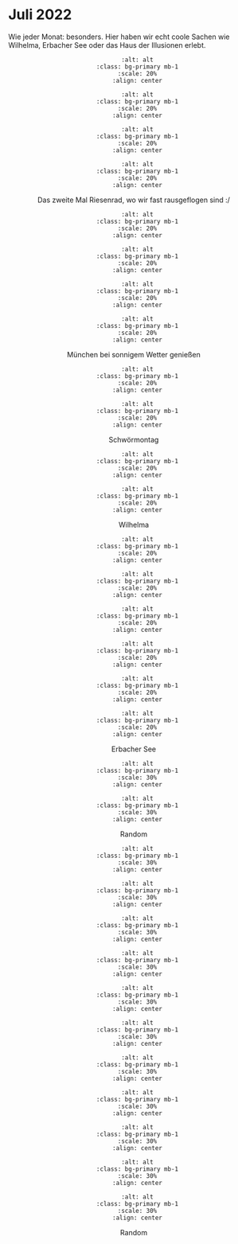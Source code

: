 # Juli 2022

Wie jeder Monat: besonders. Hier haben wir echt coole Sachen wie Wilhelma, Erbacher See oder das Haus der Illusionen erlebt.

<div align="center">

  ```{image} ./images/af871c46-598e-4e11-a660-8887cdd64dea.JPG
    :alt: alt
    :class: bg-primary mb-1
    :scale: 20%
    :align: center
  ```

  ```{image} ./images/1a1f4cd3-3db3-44b3-b0e3-30cb4eb25b5e.JPG
    :alt: alt
    :class: bg-primary mb-1
    :scale: 20%
    :align: center
  ```

  ```{image} ./images/7a1b9299-6b50-4a18-ac9b-0a3505cf6ba4.JPG
    :alt: alt
    :class: bg-primary mb-1
    :scale: 20%
    :align: center
  ```

  ```{image} ./images/a207edb3-747e-49ae-a333-566c194a44ad.JPG
    :alt: alt
    :class: bg-primary mb-1
    :scale: 20%
    :align: center
  ```

  Das zweite Mal Riesenrad, wo wir fast rausgeflogen sind :/

</div>

<div align="center">

  ```{image} ./images/c5ead690-071b-486b-b5ff-5869574c799e.JPG
    :alt: alt
    :class: bg-primary mb-1
    :scale: 20%
    :align: center
  ```

  ```{image} ./images/IMG_4118.JPG
    :alt: alt
    :class: bg-primary mb-1
    :scale: 20%
    :align: center
  ```

  ```{image} ./images/IMG_4146.jpg
    :alt: alt
    :class: bg-primary mb-1
    :scale: 20%
    :align: center
  ```

  ```{image} ./images/IMG_4138.jpg
    :alt: alt
    :class: bg-primary mb-1
    :scale: 20%
    :align: center
  ```

  München bei sonnigem Wetter genießen

</div>

<div align="center">

  ```{image} ./images/IMG_4423.jpg
    :alt: alt
    :class: bg-primary mb-1
    :scale: 20%
    :align: center
  ```

  ```{image} ./images/IMG_4433.jpg
    :alt: alt
    :class: bg-primary mb-1
    :scale: 20%
    :align: center
  ```

  Schwörmontag

</div>

<div align="center">

  ```{image} ./images/IMG_4379.jpg
    :alt: alt
    :class: bg-primary mb-1
    :scale: 20%
    :align: center
  ```

  ```{image} ./images/IMG_4388.jpg
    :alt: alt
    :class: bg-primary mb-1
    :scale: 20%
    :align: center
  ```

  Wilhelma

</div>

<div align="center">

  ```{image} ./images/IMG_4495.jpg
    :alt: alt
    :class: bg-primary mb-1
    :scale: 20%
    :align: center
  ```

  ```{image} ./images/IMG_4534.jpg
    :alt: alt
    :class: bg-primary mb-1
    :scale: 20%
    :align: center
  ```

  ```{image} ./images/IMG_4546.jpg
    :alt: alt
    :class: bg-primary mb-1
    :scale: 20%
    :align: center
  ```

  ```{image} ./images/187a543f-c767-4942-90fd-8023817b4299.JPG
    :alt: alt
    :class: bg-primary mb-1
    :scale: 20%
    :align: center
  ```

  ```{image} ./images/IMG_4496.jpg
    :alt: alt
    :class: bg-primary mb-1
    :scale: 20%
    :align: center
  ```

  ```{image} ./images/IMG_4520.jpg
    :alt: alt
    :class: bg-primary mb-1
    :scale: 20%
    :align: center
  ```

  Erbacher See

</div>

<div align="center">

  ```{image} ./images/4EAFCAA1-9E11-4384-A159-32F099D663C4.JPG
    :alt: alt
    :class: bg-primary mb-1
    :scale: 30%
    :align: center
  ```

  ```{image} ./images/b95ed436-ae36-4824-b514-a9808456c245.JPG
    :alt: alt
    :class: bg-primary mb-1
    :scale: 30%
    :align: center
  ```

  Random

</div>

<div align="center">

  ```{image} ./images/IMG_4682.jpg
    :alt: alt
    :class: bg-primary mb-1
    :scale: 30%
    :align: center
  ```

  ```{image} ./images/IMG_4670.jpg
    :alt: alt
    :class: bg-primary mb-1
    :scale: 30%
    :align: center
  ```

  ```{image} ./images/IMG_4747.jpg
    :alt: alt
    :class: bg-primary mb-1
    :scale: 30%
    :align: center
  ```

  ```{image} ./images/IMG_4689.jpg
    :alt: alt
    :class: bg-primary mb-1
    :scale: 30%
    :align: center
  ```

  ```{image} ./images/IMG_4767.jpg
    :alt: alt
    :class: bg-primary mb-1
    :scale: 30%
    :align: center
  ```

  ```{image} ./images/ef6b32b3-12e7-432f-8356-82937954605c.JPG
    :alt: alt
    :class: bg-primary mb-1
    :scale: 30%
    :align: center
  ```

  ```{image} ./images/IMG_4710.jpg
    :alt: alt
    :class: bg-primary mb-1
    :scale: 30%
    :align: center
  ```

  ```{image} ./images/IMG_4716.jpg
    :alt: alt
    :class: bg-primary mb-1
    :scale: 30%
    :align: center
  ```

  ```{image} ./images/b6d8f4b5-b532-4e04-974e-2b1c5acf0a9d.JPG
    :alt: alt
    :class: bg-primary mb-1
    :scale: 30%
    :align: center
  ```

  ```{image} ./images/78c84927-d148-4ec7-b873-7d6f350b9b9a.JPG
    :alt: alt
    :class: bg-primary mb-1
    :scale: 30%
    :align: center
  ```

  ```{image} ./images/cca8063c-e3da-48ce-b485-4db2136ba68d.JPG
    :alt: alt
    :class: bg-primary mb-1
    :scale: 30%
    :align: center
  ```

  Random

</div>